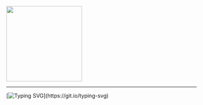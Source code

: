 <img src="https://github.com/hetvi4700/hetvi4700/assets/110965929/f32a99d8-c455-4653-96ad-abee53ee9082" height=200 style={
  margin=auto}></img>
___________________________________________________________

[![Typing SVG](https://readme-typing-svg.herokuapp.com?font=Fira+Code&size=24&duration=3000&color=BD3CF7&center=true&width=1000&height=70&lines=I+am+Hetvi+Bhadani%2C+charting+the+web+development+galaxy+;with+the+zest+for+learning+and+curiosity.)](https://git.io/typing-svg)
<!--
**hetvi4700/hetvi4700** is a ✨ _special_ ✨ repository because its `README.md` (this file) appears on your GitHub profile.


Here are some ideas to get you started:

- 🔭 I’m currently working on ...
- 🌱 I’m currently learning ...
- 👯 I’m looking to collaborate on ...
- 🤔 I’m looking for help with ...
- 💬 Ask me about ...
- 📫 How to reach me: ...
- 😄 Pronouns: ...
- ⚡ Fun fact: ...
-->
